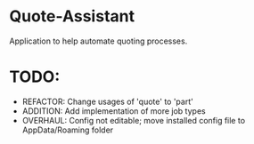 # Quote-Assistant
Application to help automate quoting processes.

# TODO:
- REFACTOR: Change usages of 'quote' to 'part'
- ADDITION: Add implementation of more job types
- OVERHAUL: Config not editable; move installed config file to AppData/Roaming folder